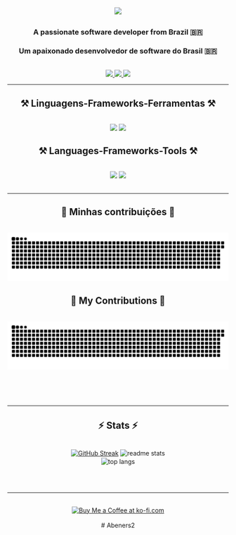 
<h1 align="center">
    <img src="https://readme-typing-svg.herokuapp.com/?font=Righteous&size=35&center=true&vCenter=true&width=500&height=70&duration=4000&lines=Hi+There!+👋;+Olá!+👋;+Bonjour!+👋;+Hola!+👋;+Hallo!+👋;+Ciao!+👋;+こんにちは!+👋;+Привет!+👋;+안녕하세요!+👋;+नमस्ते!+👋;+你好!+👋;" />
</h1>

<h3 align="center">A passionate software developer from Brazil 🇧🇷</h3>

<h3 align="center">Um apaixonado desenvolvedor de software do Brasil 🇧🇷</h3>

<br/>

<div align="center"> 
  <a href="mailto:abnerlucassantoss2@gmail.com">
    <img src="https://img.shields.io/badge/Gmail-333333?style=for-the-badge&logo=gmail&logoColor=red" />
  </a>
  <a href="" target="_blank">
    <img src="https://img.shields.io/badge/LinkedIn-0077B5?style=for-the-badge&logo=linkedin&logoColor=white" target="_blank" />
  </a>
  <a href="https://github.com/Abeners2" target="_blank">
     <img src="https://img.shields.io/badge/Portfolio-FF5722?style=for-the-badge&logo=todoist&logoColor=white" target="_blank" /> <!-- sqlite, safari, google-chrome are other good icon options -->
  </a>
</div>

 <hr/>

 
<h2 align="center">⚒️ Linguagens-Frameworks-Ferramentas ⚒️</h2>
<br/>
<div align="center">
    <img src="https://skillicons.dev/icons?i=react,bootstrap,html,css,vscode,github,figma,git,r" />
    <img src="https://skillicons.dev/icons?i=nodejs,python,javascript,typescript,mongodb,c,mysql,flask" /><br>
</div>

<h2 align="center">⚒️ Languages-Frameworks-Tools ⚒️</h2>
<br/>
<div align="center">
    <img src="https://skillicons.dev/icons?i=react,bootstrap,html,css,vscode,github,figma,git,r" />
    <img src="https://skillicons.dev/icons?i=nodejs,python,javascript,typescript,mongodb,c,mysql,flask" /><br>
</div>

<br/>
<hr/>

<div align="center">
  <h2>🐍 Minhas contribuições
 🐍</h2>
  <br>
  <img alt="snake eating my contributions" src="https://raw.githubusercontent.com/Abeners2/Abeners2/output/github-contribution-grid-snake.svg" />


<div align="center">
  <h2>🐍 My Contributions 🐍</h2>
  <br>
  <img alt="snake eating my contributions" src="https://raw.githubusercontent.com/Abeners2/Abeners2/output/github-contribution-grid-snake.svg" />
  
  <br/><br/><br/>
</div>

<hr/>

<h2 align="center">⚡ Stats ⚡</h2>
<br>
<div align=center>
  <a href="https://git.io/streak-stats"><img src="https://streak-stats.demolab.com?user=Abeners2&theme=dark&locale=pt_BR&date_format=j%20M%5B%20Y%5D" alt="GitHub Streak" /></a>
  <img width=390 src="https://github-readme-stats-salesp07.vercel.app/api?username=salesp07&count_private=true&show_icons=true&theme=react&rank_icon=github&border_radius=10" alt="readme stats" />
  <br/>
  <img width=325 align="center" src="https://github-readme-stats-salesp07.vercel.app/api/top-langs/?username=salesp07&hide=HTML&langs_count=8&layout=compact&theme=react&border_radius=10&size_weight=0.5&count_weight=0.5&exclude_repo=github-readme-stats" alt="top langs" />
</div>

<br/><br/>

<hr/>

<br/>

<div align="center">
<a href='https://ko-fi.com/V7V4RAK9C' target='_blank'><img height='64' style='border:0px;height:64px;' src='https://storage.ko-fi.com/cdn/kofi1.png?v=3' border='0' alt='Buy Me a Coffee at ko-fi.com' /></a>
</div>

<br/>
# Abeners2
